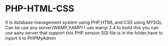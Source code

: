 # PHP-HTML-CSS
It is database management system using PHP,HTML,and CSS using MYSQL
Can be use any server(WAMP,XAMP)
I use wamp 2.4 to build this you can use aany server that support this PHP sersion
SQl file is in the folder,have to inport it to PHPMyAdmin
